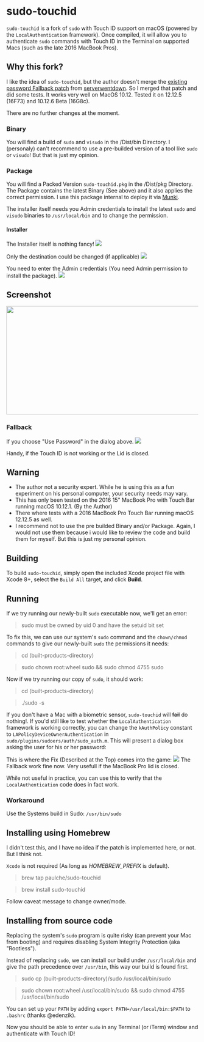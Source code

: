 # sudo-touchid
`sudo-touchid` is a fork of `sudo` with Touch ID support on macOS (powered by the `LocalAuthentication` framework). Once compiled, it will allow you to authenticate `sudo` commands with Touch ID in the Terminal on supported Macs (such as the late 2016 MacBook Pros).

## Why this fork?

I like the idea of `sudo-touchid`, but the author doesn't merge the [existing password Fallback patch](https://github.com/mattrajca/sudo-touchid/pull/15) from [serverwentdown](https://github.com/serverwentdown).
So I merged that patch and did some tests. It works very well on MacOS 10.12. Tested it on 12.12.5 (16F73) and 10.12.6 Beta (16G8c).

There are no further changes at the moment.

### Binary

You will find a build of `sudo` and `visudo` in the /Dist/bin Directory.
I (personaly) can't recommend to use a pre-builded version of a tool like `sudo` or `visudo`!
But that is just my opinion.

### Package

You will find a Packed Version `sudo-touchid.pkg` in the /Dist/pkg Directory.
The Package contains the latest Binary (See above) and it also applies the correct permission.
I use this package internal to deploy it via [Munki](https://github.com/munki/munki/wiki).

The installer itself needs you Admin credentials to install the latest `sudo` and `visudo` binaries to `/usr/local/bin` and to change the permission.

#### Installer

The Installer itself is nothing fancy!
<img src="images/installer1.png?raw=true" />

Only the destination could be changed (if applicable)
<img src="images/installer2.png?raw=true" />

You need to enter the Admin credentials (You need Admin permission to install the package).
<img src="images/installer3.png?raw=true" />

## Screenshot

<img src="images/Screenshot.png?raw=true" width=556 height=284 />

### Fallback

If you choose "Use Password" in the dialog above.
<img src="images/auto_fallback.png?raw=true" />

Handy, if the Touch ID is not working or the Lid is closed.

## Warning

- The author not a security expert. While he is using this as a fun experiment on his personal computer, your security needs may vary.
- This has only been tested on the 2016 15" MacBook Pro with Touch Bar running macOS 10.12.1. (By the Author)
- There where tests with a 2016 MacBook Pro Touch Bar running macOS 12.12.5 as well.
- I recommend not to use the pre builded Binary and/or Package. Again, I would not use them because i would like to review the code and build them for myself. But this is just my personal opinion.

## Building

To build `sudo-touchid`, simply open the included Xcode project file with Xcode 8+, select the `Build All` target, and click **Build**.

## Running

If we try running our newly-built `sudo` executable now, we'll get an error:

> sudo must be owned by uid 0 and have the setuid bit set

To fix this, we can use our system's `sudo` command and the `chown/chmod` commands to give our newly-built `sudo` the permissions it needs:

> cd (built-products-directory)

> sudo chown root:wheel sudo && sudo chmod 4755 sudo

Now if we try running our copy of `sudo`, it should work:

> cd (built-products-directory)

> ./sudo -s

If you don't have a Mac with a biometric sensor, `sudo-touchid` will ~~fail~~ do nothing!. If you'd still like to test whether the `LocalAuthentication` framework is working correctly, you can change the `kAuthPolicy` constant to `LAPolicyDeviceOwnerAuthentication` in `sudo/plugins/sudoers/auth/sudo_auth.m`. This will present a dialog box asking the user for his or her password:

This is where the Fix (Described at the Top) comes into the game:
<img src="images/auto_fallback.png?raw=true" />
The Fallback work fine now. Very usefull if the MacBook Pro lid is closed.

While not useful in practice, you can use this to verify that the `LocalAuthentication` code does in fact work.

### Workaround
Use the Systems build in Sudo: `/usr/bin/sudo`

## Installing using Homebrew

I didn't test this, and I have no idea if the patch is implemented here, or not. But I think not.

`Xcode` is not required (As long as *HOMEBREW_PREFIX* is default).

> brew tap paulche/sudo-touchid

> brew install sudo-touchid

Follow caveat message to change owner/mode.

## Installing from source code

Replacing the system's `sudo` program is quite risky (can prevent your Mac from booting) and requires disabling System Integrity Protection (aka "Rootless").

Instead of replacing `sudo`, we can install our build under `/usr/local/bin` and give the path precedence over `/usr/bin`, this way our build is found first.

> sudo cp (built-products-directory)/sudo /usr/local/bin/sudo

> sudo chown root:wheel /usr/local/bin/sudo && sudo chmod 4755 /usr/local/bin/sudo

You can set up your `PATH` by adding `export PATH=/usr/local/bin:$PATH` to `.bashrc` (thanks @edenzik).

Now you should be able to enter `sudo` in any Terminal (or iTerm) window and authenticate with Touch ID!
